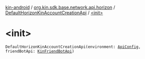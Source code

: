 [kin-android](../../index.md) / [org.kin.sdk.base.network.api.horizon](../index.md) / [DefaultHorizonKinAccountCreationApi](index.md) / [&lt;init&gt;](./-init-.md)

# &lt;init&gt;

`DefaultHorizonKinAccountCreationApi(environment: `[`ApiConfig`](../../org.kin.sdk.base.stellar.models/-api-config/index.md)`, friendBotApi: `[`KinFriendBotApi`](../-kin-friend-bot-api/index.md)`)`